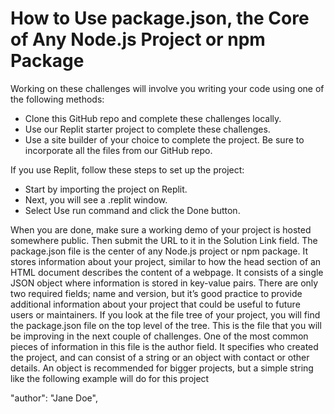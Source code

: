 # How to Use package.json, the Core of Any Node.js Project or npm Package

<!DOCTYPE html>
<html lang="en">
<head>
    <meta charset="UTF-8">
    <meta name="viewport" content="width=device-width, initial-scale=1.0">
</head>
<body>
    <div class="backend">
        <p>Working on these challenges will involve you writing your code using one of the following methods:</p>
        <ul>
            <li>Clone this GitHub repo and complete these challenges locally.</li>
            <li>Use our Replit starter project to complete these challenges.</li>
            <li>Use a site builder of your choice to complete the project. Be sure to incorporate all the files from our GitHub repo.</li>
        </ul>
        <p>If you use Replit, follow these steps to set up the project:</p>
        <ul>
            <li>Start by importing the project on Replit.</li>
            <li>Next, you will see a .replit window.</li>
            <li>Select Use run command and click the Done button.</li>
        </ul>
        <p>When you are done, make sure a working demo of your project is hosted somewhere public. Then submit the URL to it in the Solution Link field.
        The package.json file is the center of any Node.js project or npm package. It stores information about your project, similar to how the head section of an HTML document describes the content of a webpage. It consists of a single JSON object where information is stored in key-value pairs. There are only two required fields; name and version, but it’s good practice to provide additional information about your project that could be useful to future users or maintainers.
        If you look at the file tree of your project, you will find the package.json file on the top level of the tree. This is the file that you will be improving in the next couple of challenges.
        One of the most common pieces of information in this file is the author field. It specifies who created the project, and can consist of a string or an object with contact or other details. An object is recommended for bigger projects, but a simple string like the following example will do for this project</p>
        "author": "Jane Doe",
        <p></p>
    </div>
</body>
</html>
